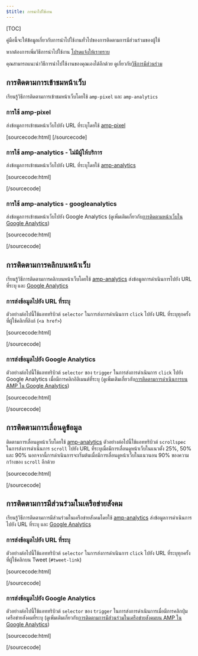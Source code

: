 ```yaml
---
$title: การนำไปใช้งาน
---
```

[TOC]

คู่มือนี้จะให้ข้อมูลเกี่ยวกับการนำไปใช้งานทั่วไปของการติดตามการมีส่วนร่วมของผู้ใช้

หากต้องการเพิ่มวิธีการนำไปใช้งาน
[โปรดแจ้งให้เราทราบ](https://github.com/ampproject/docs/issues/new)

คุณสามารถแนะนำวิธีการนำไปใช้งานของคุณเองได้อีกด้วย
ดูเกี่ยวกับ[วิธีการมีส่วนร่วม](https://www.ampproject.org/docs/support/contribute.html)

## การติดตามการเข้าชมหน้าเว็บ

เรียนรู้วิธีการติดตามการเข้าชมหน้าเว็บโดยใช้ `amp-pixel` และ `amp-analytics`

### การใช้ amp-pixel

ส่งข้อมูลการเข้าชมหน้าเว็บไปยัง URL ที่ระบุโดยใช้
[amp-pixel](/docs/reference/amp-pixel.html)

[sourcecode:html]
<amp-pixel src="https://foo.com/pixel?"></amp-pixel>
[/sourcecode]

### การใช้ amp-analytics - ไม่มีผู้ให้บริการ

ส่งข้อมูลการเข้าชมหน้าเว็บไปยัง URL ที่ระบุโดยใช้
[amp-analytics](/docs/reference/extended/amp-analytics.html)

[sourcecode:html]
<amp-analytics>
<script type="application/json">
{
  "requests": {
    "pageview": "https://example.com/analytics?url=${canonicalUrl}&title=${title}&acct=${account}"
  },
  "vars": {
    "account": "ABC123"
  },
  "triggers": {
    "trackPageview": {
      "on": "visible",
      "request": "pageview"
    }
  }
}
</script>
</amp-analytics>
[/sourcecode]

### การใช้ amp-analytics - googleanalytics

ส่งข้อมูลการเข้าชมหน้าเว็บไปยัง Google Analytics
(ดูเพิ่มเติมเกี่ยวกับ[การติดตามหน้าเว็บใน Google Analytics](https://developers.google.com/analytics/devguides/collection/amp-analytics/#page_tracking))

[sourcecode:html]
<amp-analytics type="googleanalytics" id="analytics1">
<script type="application/json">
{
  "vars": {
    "account": "UA-XXXXX-Y"  // Replace with your property ID.
  },
  "triggers": {
    "trackPageview": {  // Trigger names can be any string. trackPageview is not a required name.
      "on": "visible",
      "request": "pageview"
    }
  }
}
</script>
</amp-analytics>
[/sourcecode]

## การติดตามการคลิกบนหน้าเว็บ

เรียนรู้วิธีการติดตามการคลิกบนหน้าเว็บโดยใช้
[amp-analytics](/docs/reference/extended/amp-analytics.html)
ส่งข้อมูลการดำเนินการไปยัง URL ที่ระบุ และ
[Google Analytics](https://developers.google.com/analytics/devguides/collection/amp-analytics/)

### การส่งข้อมูลไปยัง URL ที่ระบุ

ตัวอย่างต่อไปนี้ใช้แอททริบิวต์ `selector` ในการส่งการดำเนินการ `click`
ไปยัง URL ที่ระบุทุกครั้งที่ผู้ใช้คลิกที่ลิงก์ (`<a href>`)

[sourcecode:html]
<amp-analytics>
<script type="application/json">
{
  "requests": {
    "event": "https://example.com/analytics?eid=${eventId}&elab=${eventLabel}&acct=${account}"
  },
  "vars": {
    "account": "ABC123"
  },
  "triggers": {
    "trackAnchorClicks": {
      "on": "click",
      "selector": "a",
      "request": "event",
      "vars": {
        "eventId": "42",
        "eventLabel": "clicked on a link"
      }
    }
  }
}
</script>
</amp-analytics>
[/sourcecode]

### การส่งข้อมูลไปยัง Google Analytics

ตัวอย่างต่อไปนี้ใช้แอททริบิวต์ `selector` ของ `trigger`
ในการส่งการดำเนินการ `click` ไปยัง Google Analytics เมื่อมีการคลิกอิลิเมนต์ที่ระบุ
(ดูเพิ่มเติมเกี่ยวกับ[การติดตามการดำเนินการบน AMP ใน Google Analytics](https://developers.google.com/analytics/devguides/collection/amp-analytics/#event_tracking))


[sourcecode:html]
<amp-analytics type="googleanalytics" id="analytics3">
<script type="application/json">
{
  "vars": {
    "account": "UA-XXXXX-Y"  // Replace with your property ID.
  },
  "triggers": {
    "trackClickOnHeader" : {
      "on": "click",
      "selector": "#header",
      "request": "event",
      "vars": {
        "eventCategory": "ui-components",
        "eventAction": "header-click"
      }
    }
  }
}
</script>
</amp-analytics>
[/sourcecode]

## การติดตามการเลื่อนดูข้อมูล

ติดตามการเลื่อนดูหน้าเว็บโดยใช้ [amp-analytics](/docs/reference/extended/amp-analytics.html)
ตัวอย่างต่อไปนี้ใช้แอททริบิวต์ `scrollspec` ในการส่งการดำเนินการ `scroll`
ไปยัง URL ที่ระบุเมื่อมีการเลื่อนดูหน้าเว็บในแนวตั้ง 25%, 50% และ 90%
นอกจากนี้การดำเนินการจะเริ่มต้นเมื่อมีการเลื่อนดูหน้าเว็บในแนวนอน
90% ของความกว้างของ `scroll` อีกด้วย

[sourcecode:html]
<amp-analytics>
<script type="application/json">
{
  "requests": {
    "event": "https://example.com/analytics?eid=${eventId}&elab=${eventLabel}&acct=${account}"
  },
  "vars": {
    "account": "ABC123"
  },
  "triggers": {
    "scrollPings": {
      "on": "scroll",
      "scrollSpec": {
        "verticalBoundaries": [25, 50, 90],
        "horizontalBoundaries": [90]
      }
    }
  }
}
</script>
</amp-analytics>
[/sourcecode]

## การติดตามการมีส่วนร่วมในเครือข่ายสังคม

เรียนรู้วิธีการติดตามการมีส่วนร่วมในเครือข่ายสังคมโดยใช้
[amp-analytics](/docs/reference/extended/amp-analytics.html)
ส่งข้อมูลการดำเนินการไปยัง URL ที่ระบุ และ
[Google Analytics](https://developers.google.com/analytics/devguides/collection/amp-analytics/)

### การส่งข้อมูลไปยัง URL ที่ระบุ

ตัวอย่างต่อไปนี้ใช้แอททริบิวต์ `selector` ในการส่งการดำเนินการ `click`
ไปยัง URL ที่ระบุทุกครั้งที่ผู้ใช้คลิกบน Tweet (`#tweet-link`)

[sourcecode:html]
<amp-analytics>
<script type="application/json">
{
  "requests": {
    "event": "https://example.com/analytics?eid=${eventId}&elab=${eventLabel}&acct=${account}"
  },
  "vars": {
    "account": "ABC123"
  },
  "triggers": {
    "trackClickOnTwitterLink": {
      "on": "click",
      "selector": "#tweet-link",
      "request": "event",
      "vars": {
        "eventId": "43",
        "eventLabel": "clicked on a tweet link"
      }
    }
  }
}
</script>
</amp-analytics>
[/sourcecode]

### การส่งข้อมูลไปยัง Google Analytics

ตัวอย่างต่อไปนี้ใช้แอททริบิวต์ `selector` ของ `trigger`
ในการส่งการดำเนินการเมื่อมีการคลิกปุ่มเครือข่ายสังคมที่ระบุ
(ดูเพิ่มเติมเกี่ยวกับ[การติดตามการมีส่วนร่วมในเครือข่ายสังคมบน AMP ใน Google Analytics](https://developers.google.com/analytics/devguides/collection/amp-analytics/#social_interactions))


[sourcecode:html]
<amp-analytics type="googleanalytics" id="analytics4">
<script type="application/json">
{
  "vars": {
    "account": "UA-XXXXX-Y" // Replace with your property ID.
  },
  "triggers": {
    "trackClickOnTwitterLink" : {
      "on": "click",
      "selector": "#tweet-link",
      "request": "social",
      "vars": {
          "socialNetwork": "twitter",
          "socialAction": "tweet",
          "socialTarget": "https://www.examplepetstore.com"
      }
    }
  }
}
</script>
</amp-analytics>
[/sourcecode]
